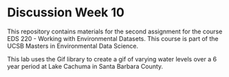 # Discussion Week 10

This repository contains materials for the second assignment for the course EDS 220 - Working with Environmental Datasets. This course is part of the UCSB Masters in Environmental Data Science.


This lab uses the Gif library to create a gif of varying water levels over a 6 year period at Lake Cachuma in Santa Barbara County.

